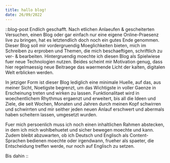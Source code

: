 ```yaml
---
title: hallo blog!
date: 26/09/2022
---
```

::blog-post
Endlich geschafft. Nach etlichen Anlaeufen & gescheiterten Versuchen, einen Blog oder gar einfach nur eine eigene Online-Praesenz live zu bringen, hat es letztendlich doch noch ein gutes Ende genommen.  
Dieser Blog soll mir vordergruendig Moeglichkeiten bieten, mich im Schreiben zu erproben und Themen, die mich beschaeftigen, schriftlich zu ver- & bearbeiten. Hintergruendig moechte ich diesen Blog als Spielwiese fuer neue Technologien nutzen.
Beides scheint mir Motivation genug, dass hier regelmaessig neue Beitraege das waermende Licht der kalten, digitalen Welt erblicken werden.  

In jetziger Form ist dieser Blog lediglich eine minimale Huelle, auf das, aus meiner Sicht, Noetigste begrenzt, um das Wichtigste in voller Gaenze in Erscheinung treten und wirken zu lassen.
Funktionalitaet wird in woechentlichem Rhythmus ergaenzt und erweitert, bis all die Ideen und Ziele, die seit Wochen, Monaten und Jahren durch meinen Kopf schwirren und schwirrten und mir seither jeden neuen Anlauf erschwert und abermals haben scheitern lassen, umgesetzt wurden.  

Fuer mich persoenlich muss ich noch einen inhaltlichen Rahmen abstecken, in dem ich mich wohlbehuetet und sicher bewegen moechte und kann. Zudem bleibt abzuwarten, ob ich Deutsch und Englisch als Content-Sprachen bedienen moechte oder irgendwann, frueher als spaeter, die Entscheidung treffen werde, nur noch auf Englisch zu setzen.

Bis dahin
::